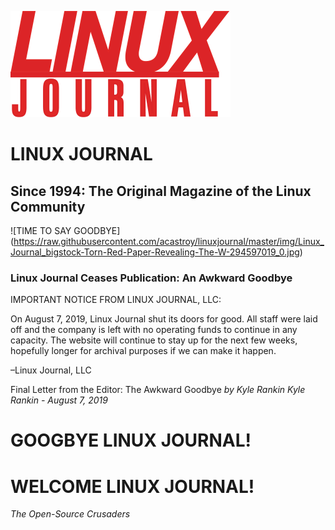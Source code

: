 ![LINUX JOURNAL Since 1994: The Original Magazine of the Linux Community](https://raw.githubusercontent.com/acastroy/linuxjournal/master/img/Linux_Journal_ljlogo.png)
# LINUX JOURNAL
## Since 1994: The Original Magazine of the Linux Community
![TIME TO SAY GOODBYE]
(https://raw.githubusercontent.com/acastroy/linuxjournal/master/img/Linux_Journal_bigstock-Torn-Red-Paper-Revealing-The-W-294597019_0.jpg)

### Linux Journal Ceases Publication: An Awkward Goodbye

IMPORTANT NOTICE FROM LINUX JOURNAL, LLC:

On August 7, 2019, Linux Journal shut its doors for good. All staff were laid off and the company is left with no operating funds to continue in any capacity. The website will continue to stay up for the next few weeks, hopefully longer for archival purposes if we can make it happen.

–Linux Journal, LLC

Final Letter from the Editor: The Awkward Goodbye
_by Kyle Rankin_
_Kyle Rankin - August 7, 2019_

# GOOGBYE LINUX JOURNAL!
# WELCOME LINUX JOURNAL!
_The Open-Source Crusaders_
